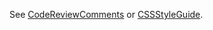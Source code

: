 See [CodeReviewComments](/golang/go/wiki/CodeReviewComments) or [CSSStyleGuide](/golang/go/wiki/CSSStyleGuide).